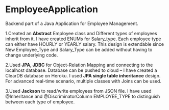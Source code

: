 # EmployeeApplication

Backend part of a Java Application for Employee Management.

1.Created an **Abstract** Employee class and Different types of employees inherit from it. I have created ENUMs for Salary_type. Each employee type can either have HOURLY or YEARLY salary.
This design is extendable since New Employee_Type and Salary_Type can be added without having to change underlying code.

2.Used **JPA, JDBC** for Object-Relation Mapping and connecting to the localhost database. Database can be pushed to cloud – I have created a ClearDB database on Heroku.
  I used **JPA single table inheritance** design. For advanced real-time scenario, multiple classes with Joins can be used.

3.Used **Jackson** to read/write employees from JSON file. I have used @Inheritance and @DiscriminatorColumn EMPLOYEE_TYPE to distinguish between each type of employee. 
